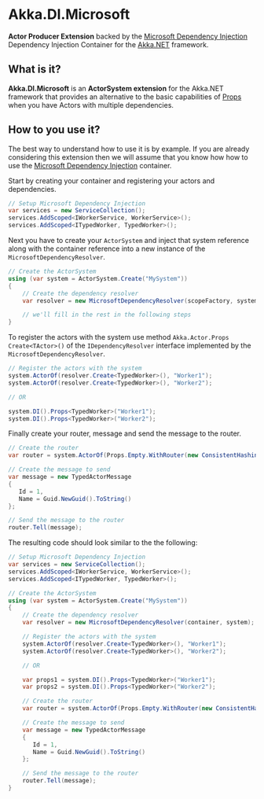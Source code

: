 # Akka.DI.Microsoft

**Actor Producer Extension** backed by the [Microsoft Dependency Injection](https://github.com/aspnet/DependencyInjection) Dependency Injection Container for the [Akka.NET](https://github.com/akkadotnet/akka.net) framework.

## What is it?

**Akka.DI.Microsoft** is an **ActorSystem extension** for the Akka.NET framework that provides an alternative to the basic capabilities of [Props](http://getakka.net/docs/Props) when you have Actors with multiple dependencies. 

## How to you use it?

The best way to understand how to use it is by example. If you are already considering this extension then we will assume that you know how how to use the [Microsoft Dependency Injection](https://github.com/aspnet/DependencyInjection) container.

Start by creating your container and registering your actors and dependencies.

```csharp
// Setup Microsoft Dependency Injection
var services = new ServiceCollection();
services.AddScoped<IWorkerService, WorkerService>();
services.AddScoped<ITypedWorker, TypedWorker>();
```

Next you have to create your ```ActorSystem``` and inject that system reference along with the container reference into a new instance of the ```MicrosoftDependencyResolver```.

```csharp
// Create the ActorSystem
using (var system = ActorSystem.Create("MySystem"))
{
    // Create the dependency resolver
    var resolver = new MicrosoftDependencyResolver(scopeFactory, system);

    // we'll fill in the rest in the following steps
}
```

To register the actors with the system use method ```Akka.Actor.Props Create<TActor>()``` of the  ```IDependencyResolver``` interface implemented by the ```MicrosoftDependencyResolver```.

```csharp
// Register the actors with the system
system.ActorOf(resolver.Create<TypedWorker>(), "Worker1");
system.ActorOf(resolver.Create<TypedWorker>(), "Worker2");

// OR

system.DI().Props<TypedWorker>("Worker1");
system.DI().Props<TypedWorker>("Worker2");
```

Finally create your router, message and send the message to the router.

```csharp
// Create the router
var router = system.ActorOf(Props.Empty.WithRouter(new ConsistentHashingGroup(config)));

// Create the message to send
var message = new TypedActorMessage
{
   Id = 1,
   Name = Guid.NewGuid().ToString()
};

// Send the message to the router
router.Tell(message);
```

The resulting code should look similar to the the following:
```csharp
// Setup Microsoft Dependency Injection
var services = new ServiceCollection();
services.AddScoped<IWorkerService, WorkerService>();
services.AddScoped<ITypedWorker, TypedWorker>();

// Create the ActorSystem
using (var system = ActorSystem.Create("MySystem"))
{
    // Create the dependency resolver
    var resolver = new MicrosoftDependencyResolver(container, system);

    // Register the actors with the system
    system.ActorOf(resolver.Create<TypedWorker>(), "Worker1");
    system.ActorOf(resolver.Create<TypedWorker>(), "Worker2");

    // OR

    var props1 = system.DI().Props<TypedWorker>("Worker1");
    var props2 = system.DI().Props<TypedWorker>("Worker2");

    // Create the router
    var router = system.ActorOf(Props.Empty.WithRouter(new ConsistentHashingGroup(config)));

    // Create the message to send
    var message = new TypedActorMessage
    {
       Id = 1,
       Name = Guid.NewGuid().ToString()
    };

    // Send the message to the router
    router.Tell(message);
}
```
